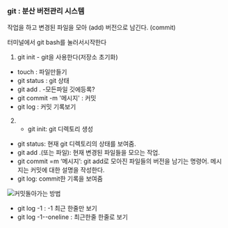 ### git : 분산 버전관리 시스템

작업을 하고
변경된 파일을 모아 (add)
버전으로 남긴다. (commit)

터미널에서 git bash를 눌러서시작한다
1. git init - git을 사용한다(저장소 초기화)
 - touch : 파일만들기
 - git status : git 상태
 - git add . -모든파일 깃에등록?
 - git commit -m '메시지' : 커밋
 - git log : 커밋 기록보기

2. - git init: git 디렉토리 생성
- git status: 현재 git 디렉토리의 상태를 보여줌.
- git add .(또는 파일): 현재 변경된 파일들을 모으는 작업.
- git commit =m ‘메시지’: git add로 모아진 파일들의 버전을 남기는 명령어. 메시지는 커밋에 대한 설명을 작성한다.
- git log: commit한 기록을 보여줌

![커밋돌아가는 방법](/git%EC%9D%B4%20%EB%8F%8C%EC%95%84%EA%B0%80%EB%8A%94%20%EA%B7%B8%EB%A6%BC.PNG)

 - git log -1 : -1 최근 한줄만 보기
 - git log -1--oneline : 최근한줄 한줄로 보기

